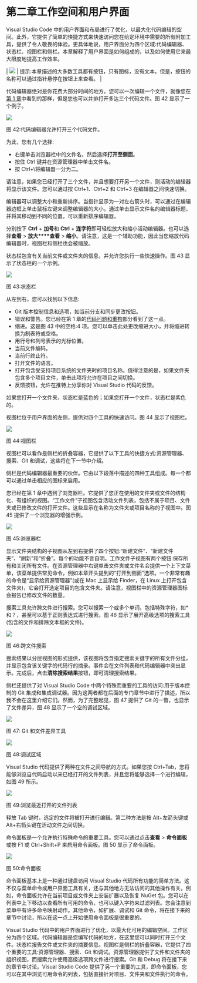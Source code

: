 # 第二章工作空间和用户界面

Visual Studio Code 中的用户界面和布局进行了优化，以最大化代码编辑的空间。此外，它提供了简单的快捷方式来快速访问您在给定环境中需要的所有附加工具，提供了令人敬畏的体验。更具体地说，用户界面分为四个区域:代码编辑器、状态栏、视图栏和侧栏。本章解释了用户界面是如何组成的，以及如何使用它来最大限度地提高工作效率。

| ![](../images/00003.jpeg) | 提示:本章描述的大多数工具都有按钮，只有图标，没有文本。但是，按钮的名称可以通过指针悬停在按钮上来查看。 |

代码编辑器绝对是你花费大部分时间的地方。您可以一次编辑一个文件，就像您在[第 1 章](1.html#_Working_with_files)中看到的那样，但是您也可以并排打开多达三个代码文件。图 42 显示了一个例子。

![](../images/00046.jpeg)

图 42:代码编辑器允许打开三个代码文件。

为此，您有几个选择:

*   右键单击浏览器栏中的文件名，然后选择**打开至侧面**。
*   按住 Ctrl 键并在资源管理器中单击文件名。
*   按 Ctrl+\将编辑器一分为二。

请注意，如果您已经打开了三个文件，并且想要打开另一个文件，则活动的编辑器将显示该文件。您可以通过按 Ctrl+1、Ctrl+2 和 Ctrl+3 在编辑器之间快速切换。

编辑器可以调整大小和重新排序。当指针显示为一对左右箭头时，可以通过在编辑器边框上单击鼠标左键来调整编辑器的大小。通过单击显示文件名的编辑器标题，并将其移动到不同的位置，可以重新排序编辑器。

分别按下 **Ctrl** + **加号**和 **Ctrl** + **连字符**即可轻松放大和缩小活动编辑器。也可以选择**查看** > **放大****查看** > **缩小**。请注意，这是一个辅助功能，因此当您缩放代码编辑器时，视图栏和侧栏也会被缩放。

状态栏包含有关当前文件或文件夹的信息，并允许您执行一些快速操作。图 43 显示了状态栏的一个示例。

![](../images/00047.jpeg)

图 43:状态栏

从左到右，您可以找到以下信息:

*   Git 版本控制信息和选项，如当前分支和同步更改按钮。
*   错误和警告。您已经在第 1 章的[代码问题和重构](1.html#_Code_Issues_and)部分看到了这一点。
*   缩进。这是图 43 中的空格:4 项。您可以单击此处更改缩进大小，并将缩进转换为制表符或空格。
*   用行号和列号表示的光标位置。
*   当前文件编码。
*   当前行终止符。
*   打开文件的语言。
*   打开包含受支持项目系统的文件夹时的项目名称。值得注意的是，如果文件夹包含多个项目文件，单击此项将允许在项目之间切换。
*   反馈按钮，允许在推特上分享你对 Visual Studio 代码的反馈。

如果您打开一个文件夹，状态栏是蓝色的；如果您打开一个文件，状态栏是紫色的。

视图栏位于用户界面的左侧，提供对四个工具的快速访问。图 44 显示了视图栏。

![](../images/00048.gif)

图 44:视图栏

视图栏可以看作是侧栏的折叠容器，它提供了以下工具的快捷方式:资源管理器、搜索、Git 和调试，这些将在下一节中介绍。

侧栏是代码编辑器最重要的伙伴。它由以下段落中描述的四种工具组成。每一个都可以通过单击相应的图标来启用。

您已经在第 1 章中遇到了浏览器栏。它提供了您正在使用的文件夹或文件的结构化、有组织的视图。“工作文件”子视图包含活动文件列表，包括不属于项目、文件夹或已修改文件的打开文件。这些显示在名称为文件夹或项目名称的子视图中。图 45 提供了一个浏览器的增强示例。

![](../images/00049.jpeg)

图 45:浏览器栏

显示文件夹结构的子视图从左到右提供了四个按钮:“新建文件”、“新建文件夹”、“刷新”和“折叠”。每个的功能不言自明。工作文件子视图有两个按钮:保存所有和关闭所有文件。在资源管理器中右键单击文件夹或文件名会提供一个上下文菜单，该菜单提供常见命令，例如本章开头提到的“打开到侧面”选项。一个非常有趣的命令是“显示给资源管理器”(或在 Mac 上显示给 Finder，在 Linux 上打开包含文件夹)，它会打开选定项目的包含文件夹。请注意，视图栏中的资源管理器图标会报告已修改文件的数量。

搜索工具允许跨文件进行搜索。您可以搜索一个或多个单词，包括特殊字符，如*和？，甚至可以基于正则表达式进行搜索。图 46 显示了展开高级选项的搜索工具(包含的文件和排除文本框的文件)。

![](../images/00050.jpeg)

图 46:跨文件搜索

搜索结果以分层视图的形式提供，该视图将包含指定搜索关键字的所有文件分组，并显示包含该关键字的代码行的摘录。事件会在文件列表和代码编辑器中突出显示。完成后，点击**清除搜索结果**按钮，即可清理搜索结果。

侧栏还提供了对 Visual Studio Code 中两个特殊而重要的工具的访问:用于版本控制的 Git 集成和集成调试器。因为这两者都在后面的专门章节中进行了描述，所以我不会在这里介绍它们。然而，为了完整起见，图 47 提供了 Git 的一瞥，也显示了文件差异，图 48 显示了一个空的调试区域。

![](../images/00051.jpeg)

图 47: Git 和文件差异工具

![](../images/00052.jpeg)

图 48:调试区域

Visual Studio 代码提供了两种在文件之间导航的方式。如果您按 Ctrl+Tab，您将能够浏览自代码启动以来已经打开的文件列表，并且您将能够选择一个进行编辑，如图 49 所示。

![](../images/00053.jpeg)

图 49:浏览最近打开的文件列表

释放 Tab 键时，选定的文件将被打开进行编辑。第二种方法是按 Alt+左箭头键或 Alt+右箭头键在活动文件之间切换。

命令面板是一个允许执行特殊命令的重要工具。您可以通过点击**查看** > **命令面板**或按 F1 或 Ctrl+Shift+P 来启用命令面板。图 50 显示了命令面板。

![](../images/00054.jpeg)

图 50:命令面板

命令面板基本上是一种通过键盘访问 Visual Studio 代码所有功能的简单方法。这不仅与菜单命令或用户界面工具有关，还与其他地方无法访问的其他操作有关。例如，命令面板允许在当前项目或文件夹上安装扩展以及恢复 NuGet 包。您可以在列表中上下移动以查看所有可用的命令，也可以键入字符来过滤列表。您会注意到菜单中有许多命令映射动作。其他命令，如扩展、调试和 Git 命令，将在接下来的章节中讨论，所以在这一点上开始使用命令面板是很重要的。

Visual Studio 代码中的用户界面进行了优化，以最大化可用的编辑空间。工作区分为四个区域。代码编辑器是您编写代码的地方，在这里您可以同时打开三个文件。状态栏报告文件或文件夹的摘要信息。视图栏是侧栏的折叠容器，它提供了四个重要的工具:资源管理器、搜索、Git 和调试。资源管理器提供了文件和文件夹的组织视图，而搜索允许使用高级选项跨文件进行搜索。Git 和 Debug 将在接下来的章节中讨论。Visual Studio Code 提供了另一个重要的工具，即命令面板，您可以在其中浏览可用命令的列表，包括直接针对项目、文件夹和文件执行的命令。